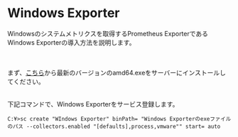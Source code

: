 # **Windows Exporter**

Windowsのシステムメトリクスを取得するPrometheus ExporterであるWindows Exporterの導入方法を説明します。<br><br><br>

まず、[こちら](https://github.com/prometheus-community/windows_exporter/releases)から最新のバージョンのamd64.exeをサーバーにインストールしてください。<br><br>

下記コマンドで、Windows Exporterをサービス登録します。
```
C:¥>sc create "WIndows Exporter" binPath= "Windows Exporterのexeファイルのパス --collectors.enabled "[defaults],process,vmware"" start= auto
```
